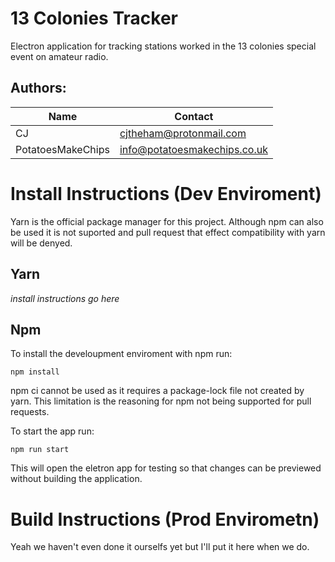 # 13 Colonies Tracker

Electron application for tracking stations worked in the 13 colonies special event on amateur radio.

## Authors:

| Name              | Contact                      |
| ----------------- | ---------------------------- |
| CJ                | cjtheham@protonmail.com      |
| PotatoesMakeChips | info@potatoesmakechips.co.uk |

# Install Instructions (Dev Enviroment)

Yarn is the official package manager for this project. Although npm can also be used it is not suported and pull request that effect compatibility with yarn will be denyed.

## Yarn

*install instructions go here*

## Npm

To install the develoupment enviroment with npm run:
```shell
npm install
```

npm ci cannot be used as it requires a package-lock file not created by yarn. This limitation is the reasoning for npm not being supported for pull requests.

To start the app run:
```shell
npm run start
```

This will open the eletron app for testing so that changes can be previewed without building the application.

# Build Instructions (Prod Envirometn)
Yeah we haven't even done it ourselfs yet but I'll put it here when we do.
